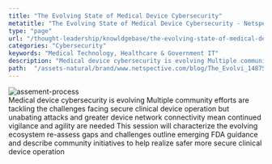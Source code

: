 ```yaml
---
title: "The Evolving State of Medical Device Cybersecurity"
metatitle: "The Evolving State of Medical Device Cybersecurity - Netspective"
type: "page"
url: "/thought-leadership/knowldgebase/the-evolving-state-of-medical-device-cybersecurity/"
categories: "Cybersecurity"
keywords: "Medical Technology, Healthcare & Government IT"
description: "Medical device cybersecurity is evolving Multiple community efforts are tackling the challenges facing secure clinical device operation but unabating attacks and greater device network connectivity mean continued vigilance and agility are needed This session will characterize the evolving ecosystem re-assess gaps and challenges outline emerging FDA guidance and describe community initiatives to help realize safer more secure clinical device operation"
path:  "/assets-natural/brand/www.netspective.com/blog/The_Evolvi_1487588092-300x157.jpg" 
---
```


![assement-process](/assets-natural/brand/www.netspective.com/blog/The_Evolvi_1487588092-300x157.jpg#center) </br>
 Medical device cybersecurity is evolving Multiple community efforts are tackling the challenges facing secure clinical device operation but unabating attacks and greater device network connectivity mean continued vigilance and agility are needed This session will characterize the evolving ecosystem re-assess gaps and challenges outline emerging FDA guidance and describe community initiatives to help realize safer more secure clinical device operation